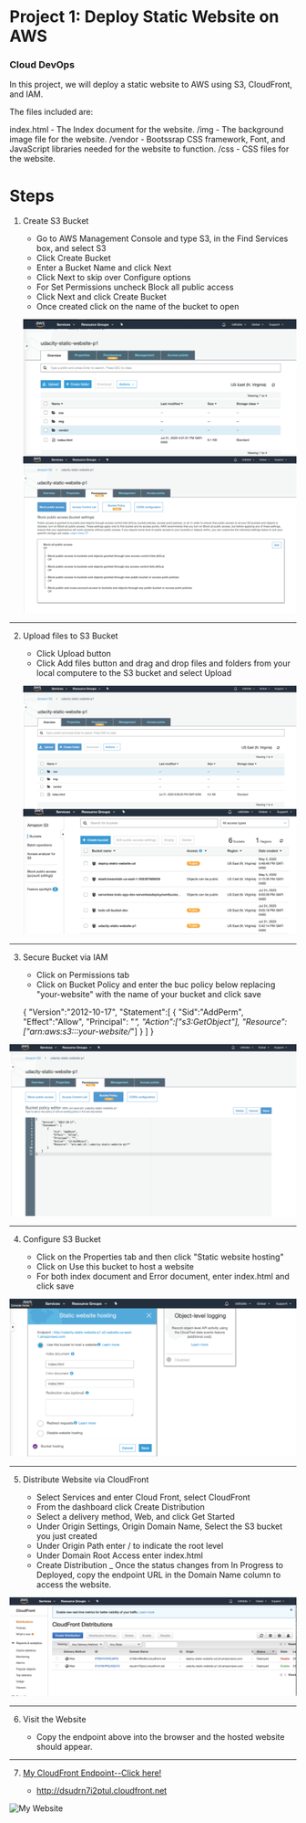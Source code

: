 # Project 1: Deploy Static Website on AWS

### Cloud DevOps

In this project, we will deploy a static website to AWS using S3, CloudFront, and IAM.

The files included are: 

index.html - The Index document for the website.
/img - The background image file for the website.
/vendor - Bootssrap CSS framework, Font, and JavaScript libraries needed for the website to function.
/css - CSS files for the website.


# Steps

1. Create S3 Bucket 
   - Go to AWS Management Console and type S3, in the Find Services box, and select S3
   - Click Create Bucket
   - Enter a Bucket Name and click Next
   - Click Next to skip over Configure options
   - For Set Permissions uncheck Block all public access
   - Click Next and click Create Bucket
   - Once created click on the name of the bucket to open

   ![Create](png/create.png)
   ![Block](png/block_off.png)


___



2. Upload files to S3 Bucket 

   - Click Upload button
   - Click Add files button and drag and drop files and folders from your local computere to the S3 bucket
   and select Upload 

   ![Bucket Files](png/bucket_files.png)
   ![S3](png/s3_console.png)
___


3. Secure Bucket via IAM

   - Click on Permissions tab 
   - Click on Bucket Policy and enter the buc policy below replacing "your-website" 
   with the name of your bucket and click save 
   
   {
  "Version":"2012-10-17",
  "Statement":[
    {
      "Sid":"AddPerm",
      "Effect":"Allow",
      "Principal": "*",
      "Action":["s3:GetObject"],
      "Resource":["arn:aws:s3:::your-website/*"]
    }
  ]
}

![Secure](png/secure.png)

___


4. Configure S3 Bucket 

   - Click on the Properties tab and then click "Static website hosting"
   - Click on Use this bucket to host a website
   - For both index document and Error document, enter index.html and click save

![static](png/static_hosting.png)

___


5. Distribute Website via CloudFront

   - Select Services and enter Cloud Front, select CloudFront 
   - From the dashboard click Create Distribution 
   - Select a delivery method, Web, and click Get Started
   - Under Origin Settings, Origin Domain Name, Select the S3 bucket you just created
   - Under Origin Path enter / to indicate the root level
   - Under Domain Root Access enter index.html
   - Create Distribution
   _ Once the status changes from In Progress to Deployed, copy the endpoint URL in the 
    Domain Name column to access the website. 

![Cloud Front](png/CloudFront.png)

___


6. Visit the Website 

   - Copy the endpoint above into the browser and the hosted website should appear. 

___


7. [My CloudFront Endpoint--Click here!](http://dsudrn7i2ptul.cloudfront.net)

    - http://dsudrn7i2ptul.cloudfront.net

![My Website](png/my_website.png)
